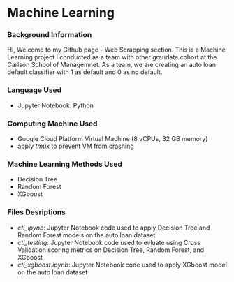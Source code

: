 # Machine Learning

### Background Information 
Hi, Welcome to my Github page - Web Scrapping section.
This is a Machine Learning project I conducted as a team with other graudate cohort at the Carlson School of Managemnet. As a team, we are creating an auto loan default classifier with 1 as default and 0 as no default.

### Language Used 
- Jupyter Notebook: Python

### Computing Machine Used 
- Google Cloud Platform Virtual Machine (8 vCPUs, 32 GB memory)
- apply *tmux* to prevent VM from crashing 

### Machine Learning Methods Used 
- Decision Tree
- Random Forest 
- XGboost

### Files Desriptions 
- *cti_ipynb*: Jupyter Notebook code used to apply Decision Tree and Random Forest models on the auto loan dataset
- *cti_testing*: Jupyter Notebook code used to evluate using Cross Validation scoring metrics on Decision Tree, Random Forest, and XGboost 
- *cti_xgboost.ipynb*: Jupyter Notebook code used to apply XGboost model on the auto loan dataset
